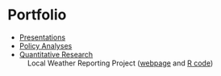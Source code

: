 # Portfolio

* [Presentations](https://github.com/JasmineAdams/Portfolio/tree/main/PDFs/Presentations) <br />
* [Policy Analyses](https://github.com/JasmineAdams/Portfolio/tree/main/PDFs/Memos%20and%20Research%20Reviews) <br />
* [Quantitative Research](https://github.com/JasmineAdams/Portfolio/tree/main/PDFs/Research%20Projects%20and%20Proposals)  <br />
&nbsp;&nbsp;&nbsp; Local Weather Reporting Project ([webpage](https://jasmineadams.github.io/Portfolio/) and
[R code](https://github.com/JasmineAdams/Portfolio/blob/main/PDFs/Research%20Projects%20and%20Proposals/Local%20Weather%20Reporting%20(R%20Code).rmd))
